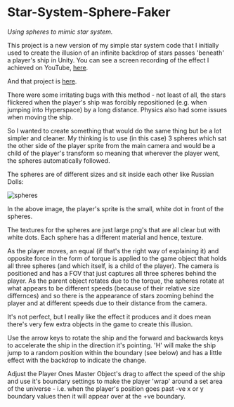 # Star-System-Sphere-Faker
 _Using spheres to mimic star system._



This project is a new version of my simple star system code that I initially used to create the illusion of an infinite backdrop of stars passes 'beneath' a player's ship in Unity. You can see a screen recording of the effect I achieved on YouTube, [here](https://youtu.be/3NLiXPS8ke8).

And that project is [here](https://github.com/BrightScreenTV/Simple-Star-System-In-Unity).

There were some irritating bugs with this method - not least of all, the stars flickered when the player's ship was forcibly repositioned (e.g. when jumping into Hyperspace) by a long distance. Physics also had some issues when moving the ship.

So I wanted to create something that would do the same thing but be a lot simpler and cleaner. My thinking is to use (in this case) 3 spheres which sat the other side of the player sprite from the main camera and would be a child of the player's transform so meaning that wherever the player went, the spheres automatically followed.

The spheres are of different sizes and sit inside each other like Russian Dolls:

![spheres](https://brightscreentv.net/images/soheres%20models.png)

In the above image, the player's sprite is the small, white dot in front of the spheres.

The textures for the spheres are just large png's that are all clear but with white dots. Each sphere has a different material and hence, texture.

As the player moves, an equal (if that's the right way of explaining it) and opposite force in the form of torque is applied to the game object that holds all three spheres (and which itself, is a child of the player). The camera is positioned and has a FOV that just captures all three spheres behind the player. As the parent object rotates due to the torque, the spheres rotate at what appears to be different speeds (because of their relative size differnces) and so there is the appearance of stars zooming behind the player and at different speeds due to their distance from the camera.

It's not perfect, but I really like the effect it produces and it does mean there's very few extra objects in the game to create this illusion.



Use the arrow keys to rotate the ship and the forward and backwards keys to accelerate the ship in the direction it's pointing. 'H' will make the ship jump to a random position within the boundary (see below) and has a little effect with the backdrop to indicate the change.

Adjust the Player Ones Master Object's drag to affect the speed of the ship and use it's boundary settings to make the player 'wrap' around a set area of the universe - i.e. when the player's position goes past -ve x or y boundary values then it will appear over at the +ve boundary.